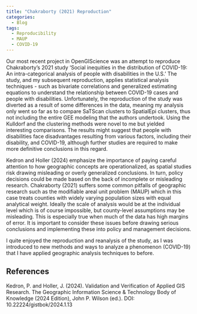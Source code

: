 ```yaml
---
title: "Chakraborty (2021) Reproduction"
categories:
  - Blog
tags:
  - Reproducibility
  - MAUP
  - COVID-19
---
```


Our most recent project in OpenGIScience was an attempt to reproduce Chakraborty’s 2021 study ‘Social inequities in the distribution of COVID-19: An intra-categorical analysis of people with disabilities in the U.S.’ The study, and my subsequent reproduction, applies statistical analysis techniques - such as bivariate correlations and generalized estimating equations to understand the relationship between COVID-19 cases and people with disabilities. Unfortunately, the reproduction of the study was diverted as a result of some differences in the data, meaning my analysis only went so far as to compare SaTScan clusters to SpatialEpi clusters, thus not including the entire GEE modeling that the authors undertook. Using the Kulldorf and the clustering methods were novel to me but yielded interesting comparisons. The results might suggest that people with disabilities face disadvantages resulting from various factors, including their disability, and COVID-19, although further studies are required to make more definitive conclusions in this regard. 

Kedron and Holler (2024) emphasize the importance of paying careful attention to how geographic concepts are operationalized, as spatial studies risk drawing misleading or overly generalized conclusions. In turn, policy decisions could be made based on the back of incomplete or misleading research. Chakraborty (2021) suffers some common pitfalls of geographic research such as the modifiable areal unit problem (MAUP) which in this case treats counties with widely varying population sizes with equal analytical weight. Ideally the scale of analysis would be at the individual level which is of course impossible, but county-level assumptions may be misleading. This is especially true when much of the data has high margins of error. It is important to consider these issues before drawing serious conclusions and implementing these into policy and management decisions.

I quite enjoyed the reproduction and reanalysis of the study, as I was introduced to new methods and ways to analyze a phenomenon (COVID-19) that I have applied geographic analysis techniques to before.

## References

Kedron, P. and Holler, J. (2024). Validation and Verification of Applied GIS Research. The Geographic Information Science & Technology Body of Knowledge (2024 Edition), John P. Wilson (ed.). DOI: 10.22224/gistbok/2024.1.13